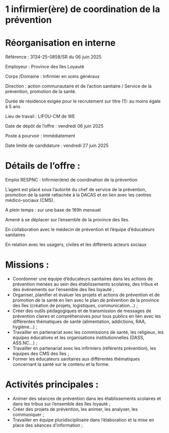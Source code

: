 # 1 infirmier(ère) de coordination de la prévention

# Réorganisation en interne

Référence : 3134-25-0858/SR du 06 juin 2025

Employeur : Province des îles Loyauté

Corps /Domaine : Infirmier en soins généraux

Direction : action communautaire et de l’action sanitaire / Service de la prévention, promotion de la santé.

Durée de résidence exigée pour le recrutement sur titre (1): au moins égale à 5 ans

Lieu de travail : LIFOU-CM de WE

Date de dépôt de l’offre : vendredi 06 juin 2025

Poste à pourvoir : immédiatement

Date limite de candidature : vendredi 27 juin 2025

# Détails de l’offre :

Emploi RESPNC : Infirmier(ère) de coordination de la prévention

L’agent est placé sous l’autorité du chef de service de la prévention, promotion de la santé rattachée à la DACAS et en lien avec les centres médico-sociaux (CMS).

A plein temps : sur une base de 169h mensuel

Amené à se déplacer sur l’ensemble de la province des îles.

En collaboration avec le médecin de prévention et l’équipe d’éducateurs sanitaires

En relation avec les usagers, civiles et les différents acteurs sociaux

# Missions :

- Coordonner une équipe d’éducateurs sanitaires dans les actions de prévention menées au sein des établissements scolaires, des tribus et des événements sur l’ensemble des îles loyauté ;
- Organiser, planifier et évaluer les projets et actions de prévention et de promotion de la santé en lien avec le plan de prévention de la province des îles (création de projets, logistiques, communication…) ;
- Créer des outils pédagogiques et de transmission de messages de prévention claires et compréhensives pour tous publics en lien avec les différentes thématiques de santé (alimentation, addictions, RAA, hygiène…) ;
- Travailler en partenariat avec les commissions de santé, les religieux, les équipes éducatives et les organisations institutionnelles (DASS, ASS.NC…) ;
- Travailler en partenariat avec les infirmiers (référents prévention), les équipes des CMS des îles ;
- Former les éducateurs sanitaires aux différentes thématiques concernant la santé sur le contenu et la forme.

# Activités principales :

- Animer des séances de prévention dans les établissements scolaires et dans les tribus sur l’ensemble des îles loyauté ;
- Créer des projets de prévention, les animer, les analyser, les communiquer ;
- Travailler en équipe pluridisciplinaire dans l’élaboration et la mise en place des séances d’information ;